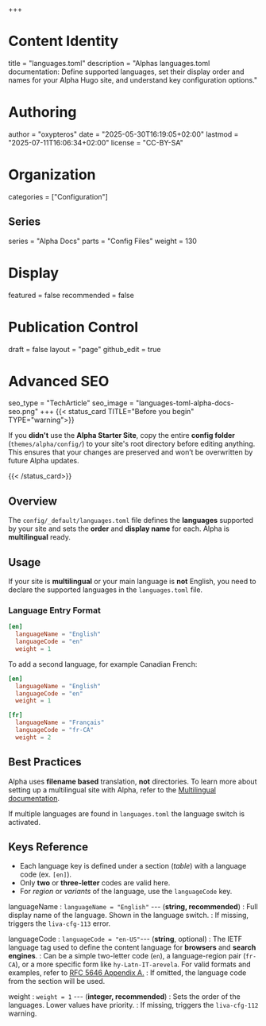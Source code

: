 +++
# Content Identity
title = "languages.toml"
description = "Alphas languages.toml documentation: Define supported languages, set their display order and names for your Alpha Hugo site, and understand key configuration options."

# Authoring
author = "oxypteros"
date = "2025-05-30T16:19:05+02:00"
lastmod = "2025-07-11T16:06:34+02:00"
license = "CC-BY-SA"

# Organization
categories = ["Configuration"]

## Series
series = "Alpha Docs"
parts = "Config Files"
weight = 130

# Display
featured = false
recommended = false

# Publication Control
draft = false
layout = "page"
github_edit = true

# Advanced SEO
seo_type = "TechArticle"
seo_image = "languages-toml-alpha-docs-seo.png"
+++
{{< status_card TITLE="Before you begin" TYPE="warning">}}

If you **didn't** use the **Alpha Starter Site**, copy the entire **config folder** (`themes/alpha/config/`) to your site's root directory before editing anything. 
This ensures that your changes are preserved and won’t be overwritten by future Alpha updates.

{{< /status_card>}}

## Overview
The `config/_default/languages.toml` file defines the **languages** supported by your site and sets the **order** and **display name** for each. Alpha is **multilingual** ready.

## Usage
If your site is **multilingual** or your main language is **not** English, you need to declare the supported languages in the `languages.toml` file.

### Language Entry Format

```toml
[en]  
  languageName = "English"
  languageCode = "en"
  weight = 1
```
To add a second language, for example Canadian French:
```toml
[en]  
  languageName = "English"
  languageCode = "en"
  weight = 1

[fr]  
  languageName = "Français"
  languageCode = "fr-CA"
  weight = 2
``` 
## Best Practices
Alpha uses **filename based** translation, **not** directories. To learn more about setting up a multilingual site with Alpha, refer to the [Multilingual documentation](/docs/multilingual/).

If multiple languages are found in `languages.toml` the language switch is activated.

## Keys Reference
- Each language key is defined under a section (*table*) with a language code (ex. `[en]`). 
- Only **two** or **three-letter** codes are valid here. 
- For *region* or *variants* of the language, use the `languageCode` key.

languageName
: `languageName = "English"` --- (**string, recommended**)
: Full display name of the language. Shown in the language switch.
: If missing, triggers the `liva-cfg-113` error.

languageCode 
: `languageCode = "en-US"`--- (**string**, optional)
: The IETF language tag used to define the content language for **browsers** and **search engines**.
: Can be a simple two-letter code (`en`), a language-region pair (`fr-CA`), or a more specific form like `hy-Latn-IT-arevela`. For valid formats and examples, refer to [RFC 5646 Appendix A.](https://datatracker.ietf.org/doc/html/rfc5646#appendix-A)
: If omitted, the language code from the section will be used. 

weight 
: `weight = 1` --- (**integer, recommended**)
: Sets the order of the languages. Lower values have priority. 
: If missing, triggers the `liva-cfg-112` warning.